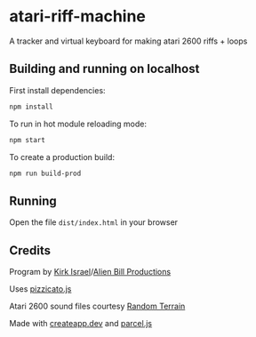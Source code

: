 # atari-riff-machine

A tracker and virtual keyboard for making atari 2600 riffs + loops

## Building and running on localhost

First install dependencies:

```sh
npm install
```

To run in hot module reloading mode:

```sh
npm start
```

To create a production build:

```sh
npm run build-prod
```

## Running

Open the file `dist/index.html` in your browser

## Credits

Program by [Kirk Israel](https://kirk.is/)/[Alien Bill Productions](https://alienbill.com/)

Uses [pizzicato.js](https://alemangui.github.io/pizzicato/)

Atari 2600 sound files courtesy [Random Terrain](https://www.randomterrain.com/)

Made with [createapp.dev](https://createapp.dev/) and [parcel.js](https://parceljs.org/)
